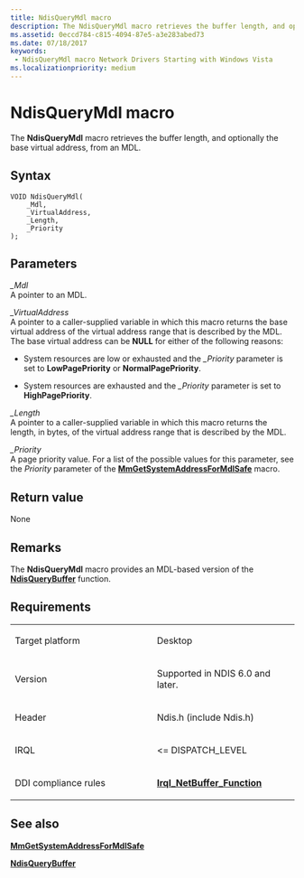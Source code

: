```yaml
---
title: NdisQueryMdl macro
description: The NdisQueryMdl macro retrieves the buffer length, and optionally the base virtual address, from an MDL.
ms.assetid: 0eccd784-c815-4094-87e5-a3e283abed73
ms.date: 07/18/2017
keywords:
 - NdisQueryMdl macro Network Drivers Starting with Windows Vista
ms.localizationpriority: medium
---
```


# NdisQueryMdl macro


The **NdisQueryMdl** macro retrieves the buffer length, and optionally the base virtual address, from an MDL.

Syntax
------

```ManagedCPlusPlus
VOID NdisQueryMdl(
    _Mdl,
    _VirtualAddress,
    _Length,
    _Priority
);
```

Parameters
----------

*\_Mdl*   
A pointer to an MDL.

*\_VirtualAddress*   
A pointer to a caller-supplied variable in which this macro returns the base virtual address of the virtual address range that is described by the MDL. The base virtual address can be **NULL** for either of the following reasons:

-   System resources are low or exhausted and the *\_Priority* parameter is set to **LowPagePriority** or **NormalPagePriority**.

-   System resources are exhausted and the *\_Priority* parameter is set to **HighPagePriority**.

*\_Length*   
A pointer to a caller-supplied variable in which this macro returns the length, in bytes, of the virtual address range that is described by the MDL.

*\_Priority*   
A page priority value. For a list of the possible values for this parameter, see the *Priority* parameter of the [**MmGetSystemAddressForMdlSafe**](https://msdn.microsoft.com/library/windows/hardware/ff554559) macro.

Return value
------------

None

Remarks
-------

The **NdisQueryMdl** macro provides an MDL-based version of the [**NdisQueryBuffer**](https://msdn.microsoft.com/library/windows/hardware/ff554407) function.

Requirements
------------

<table>
<colgroup>
<col width="50%" />
<col width="50%" />
</colgroup>
<tbody>
<tr class="odd">
<td><p>Target platform</p></td>
<td>Desktop</td>
</tr>
<tr class="even">
<td><p>Version</p></td>
<td><p>Supported in NDIS 6.0 and later.</p></td>
</tr>
<tr class="odd">
<td><p>Header</p></td>
<td>Ndis.h (include Ndis.h)</td>
</tr>
<tr class="even">
<td><p>IRQL</p></td>
<td><p>&lt;= DISPATCH_LEVEL</p></td>
</tr>
<tr class="odd">
<td><p>DDI compliance rules</p></td>
<td><a href="https://msdn.microsoft.com/library/windows/hardware/ff547985" data-raw-source="[&lt;strong&gt;Irql_NetBuffer_Function&lt;/strong&gt;](https://msdn.microsoft.com/library/windows/hardware/ff547985)"><strong>Irql_NetBuffer_Function</strong></a></td>
</tr>
</tbody>
</table>

## See also


[**MmGetSystemAddressForMdlSafe**](https://msdn.microsoft.com/library/windows/hardware/ff554559)

[**NdisQueryBuffer**](https://msdn.microsoft.com/library/windows/hardware/ff554407)

 

 




